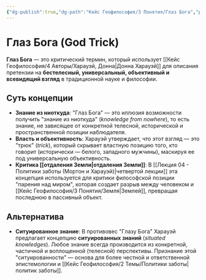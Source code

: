 ```yaml
---
{"dg-publish":true,"dg-path":"Кейс Геофилософия/3 Понятия/Глаз Бога","permalink":"/kejs-geofilosofiya/3-ponyatiya/glaz-boga/","dgShowLocalGraph":true}
---
```


# Глаз Бога (God Trick)

**Глаз Бога** — это критический термин, который использует [[Кейс Геофилософия/4 Авторы/Харауэй, Донна\|Донна Харауэй]] для описания претензии на **бестелесный, универсальный, объективный и всевидящий взгляд** в традиционной науке и философии.

## Суть концепции
- **Знание из ниоткуда**: "Глаз Бога" — это иллюзия возможности получить "знание из ниоткуда" (*knowledge from nowhere*), то есть знание, не зависящее от конкретной телесной, исторической и пространственной позиции наблюдателя.
- **Власть и объективность**: Харауэй утверждает, что этот взгляд — это "трюк" (*trick*), который скрывает властную позицию того, кто говорит (исторически — белого, западного мужчины), маскируя ее под универсальную объективность.
- **Критика [[отдаления Земли\|отдаления Земли]]**: В [[Лекция 04 - Политики заботы (Мортон и Харауэй)\|четвертой лекции]] эта концепция используется для критики философской позиции "парения над миром", которая создает разрыв между человеком и [[Кейс Геофилософия/3 Понятия/Земля\|Землей]], превращая последнюю в пассивный объект.

## Альтернатива
- **Ситуированное знание**: В противовес "Глазу Бога" Харауэй предлагает концепцию **ситуированных знаний** (*situated knowledges*). Любое знание всегда производится из конкретной, частичной и воплощенной (телесной) перспективы. Признание этой "ситуированности" — основа для более честной и ответственной эпистемологии и [[Кейс Геофилософия/2 Темы/Политики заботы\|политик заботы]].